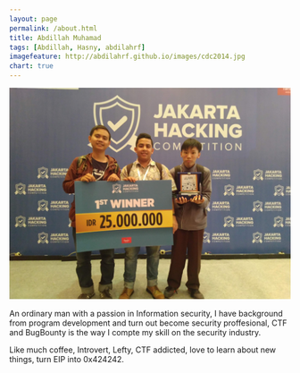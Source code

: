 ```yaml
---
layout: page
permalink: /about.html
title: Abdillah Muhamad
tags: [Abdillah, Hasny, abdilahrf]
imagefeature: http://abdilahrf.github.io/images/cdc2014.jpg
chart: true
---
```


<img src="/images/pic1.jpg" width="600px" alt="Abdillah Muhamad" />

An ordinary man with a passion in Information security, I have background from program development and turn out become security proffesional, CTF and BugBounty is the way I compte my skill on the security industry. 

Like much coffee, Introvert, Lefty, CTF addicted, love to learn about new things, turn EIP into 0x424242.


